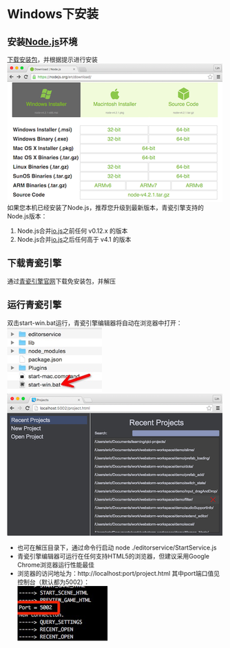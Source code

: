 # Windows下安装

## 安装[Node.js](https://nodejs.org)环境
  [下载安装包](https://nodejs.org)，并根据提示进行安装      
  ![](images/windowsDownload.png)    
  如果您本机已经安装了Node.js，推荐您升级到最新版本，青瓷引擎支持的Node.js版本：
  1. Node.js合并[io.js](https://iojs.org)之前任何 v0.12.x 的版本
  2. Node.js合并[io.js](https://iojs.org)之后任何高于 v4.1 的版本  

## 下载青瓷引擎
  通过[青瓷引擎官网](http://bbs.zuoyouxi.com/forum.php?mod=viewthread&tid=86)下载免安装包，并解压  

## 运行青瓷引擎 
  双击start-win.bat运行，青瓷引擎编辑器将自动在浏览器中打开：  
  ![](images/start.jpeg)  
  ![](images/project.png)  

  * 也可在解压目录下，通过命令行启动 node ./editorservice/StartService.js
  * 青瓷引擎编辑器可运行在任何支持HTML5的浏览器，但建议采用Google Chrome浏览器运行性能最佳
  * 浏览器的访问地址为：http://localhost:port/project.html  其中port端口值见控制台（默认都为5002）：  
  ![](images/port.png)    
  